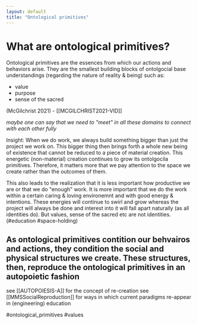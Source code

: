```yaml
---
layout: default
title: "Ontological primitives"
---
```


# What are ontological primitives?
Ontological primitives are the essences from which our actions and behaviors arise. They are the smallest building blocks of ontolgocial base understandings (regarding the nature of reality & being) such as:

- value
- purpose
- sense of the sacred

(McGilchrist 2021) - [[MCGILCHRIST2021-VID]]

*maybe one can say that we need to "meet" in all these domains to connect with each other fully*

Insight: When we do work, we always build something bigger than just the project we work on. This bigger thing then brings forth a whole new being of existence that cannot be reduced to a piece of material creation. This energetic (non-material) creation continues to grow its ontolgocila primitives. Therefore, it matters more that we pay attention to the space we create rather than the outcomes of them. 

This also leads to the realization that it is less important how productive we are or that we do "enough" work. It is more important that we do the work within a certain caring & loving environemnt and with good energy & intentions. These energies will continue to swirl and grow whereas the project will always be done and interest into it will fall apart naturally (as all identities do). But values, sense of the sacred etc are not identities. (#education #space-holding)

## As ontological primitives contition our behvairos and actions, they condition the social and physical structures we create. These structures, then, reproduce the ontological primitives in an autopoietic fashion
see [[AUTOPOIESIS-A]] for the concept of re-creation
see [[MMSSocialReproduction]] for ways in which current paradigms re-appear in (engineering) education



#ontological_primitives #values